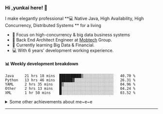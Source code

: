 ### Hi ,yunkai here! :wave: 

I make elegantly professional **💻 Native Java, High Availability, High Concurrency, Distributed Systems ** for a living

* 🧐   Focus on high-concurrency & big data business systems
* 💼   Back End Architect Engineer at [Mobtech](https://www.mob.com/) Group.
* 🌱   Currently learning Big Data & Financial.
* 💻   With 6 years' development working experience.

#### :bar_chart: Weekly development breakdown

<!--START_SECTION:waka-->
```text
Java     21 hrs 18 mins  ██████████▒░░░░░░░░░░░░░░   40.70 % 
Python   13 hrs 46 mins  ██████▓░░░░░░░░░░░░░░░░░░   26.31 % 
YAML     2 hrs 35 mins   █▒░░░░░░░░░░░░░░░░░░░░░░░   04.96 % 
Other    2 hrs 13 mins   █░░░░░░░░░░░░░░░░░░░░░░░░   04.24 % 
XML      1 hr 50 mins    █░░░░░░░░░░░░░░░░░░░░░░░░   03.52 % 
```
<!--END_SECTION:waka-->

<details>
  <summary>Some other achievements about me~e~e</summary>
  <br>

* 👑   Some GitHub statistical reports:

<p align="center">
<img align="center" src="https://github-readme-stats.vercel.app/api/top-langs/?username=JanYunkai&hide_langs_below=1&theme=default&line_height=27&layout=compact" />
<img align="center" src="https://github-readme-stats.vercel.app/api?username=JanYunkai&show_icons=true&count_private=true&include_all_commits=true&line_height=21&layout=compact" alt="halfrost's Github Stats" />
<img align="center" src="https://github-profile-trophy.vercel.app/?username=JanYunkai&column=7" alt="JanYunkai's Github Trophy" />
</p>

</details>

---
